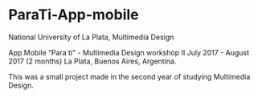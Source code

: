 # ParaTi-App-mobile


National University of La Plata, Multimedia Design

App Mobile “Para ti" - Multimedia Design workshop II
July 2017 - August 2017 (2 months) La Plata, Buenos Aires, Argentina.

This was a small project made in the second year of studying Multimedia Design.
